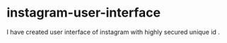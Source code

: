 # instagram-user-interface
I have created user interface of instagram with highly secured unique id .
